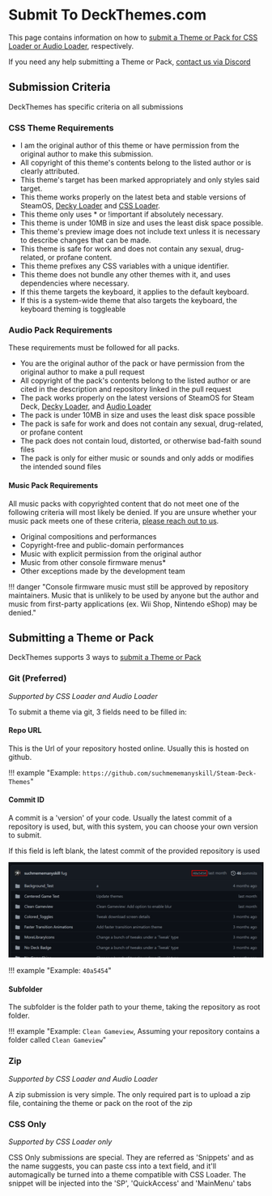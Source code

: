 # Submit To DeckThemes.com
This page contains information on how to [submit a Theme or Pack for CSS Loader or Audio Loader](https://deckthemes.com/submit/), respectively. 

If you need any help submitting a Theme or Pack, [contact us via Discord](https://discord.gg/HsU72Kfnpf)

## Submission Criteria
DeckThemes has specific criteria on all submissions

### CSS Theme Requirements
- I am the original author of this theme or have permission from the original author to make this submission.
- All copyright of this theme's contents belong to the listed author or is clearly attributed.
- This theme's target has been marked appropriately and only styles said target.
- This theme works properly on the latest beta and stable versions of SteamOS, [Decky Loader](https://github.com/SteamDeckHomebrew/decky-loader) and [CSS Loader](https://github.com/suchmememanyskill/SDH-CssLoader).
- This theme only uses * or !important if absolutely necessary.
- This theme is under 10MB in size and uses the least disk space possible.
- This theme's preview image does not include text unless it is necessary to describe changes that can be made.
- This theme is safe for work and does not contain any sexual, drug-related, or profane content.
- This theme prefixes any CSS variables with a unique identifier.
- This theme does not bundle any other themes with it, and uses dependencies where necessary.
- If this theme targets the keyboard, it applies to the default keyboard.
- If this is a system-wide theme that also targets the keyboard, the keyboard theming is toggleable

### Audio Pack Requirements
These requirements must be followed for all packs.

- You are the original author of the pack or have permission from the original author to make a pull request
- All copyright of the pack's contents belong to the listed author or are cited in the description and repository linked in the pull request
- The pack works properly on the latest versions of SteamOS for Steam Deck, [Decky Loader](https://github.com/SteamDeckHomebrew/decky-loader), and [Audio Loader](https://github.com/EMERALD0874/SDH-AudioLoader)
- The pack is under 10MB in size and uses the least disk space possible
- The pack is safe for work and does not contain any sexual, drug-related, or profane content
- The pack does not contain loud, distorted, or otherwise bad-faith sound files
- The pack is only for either music or sounds and only adds or modifies the intended sound files

#### Music Pack Requirements
All music packs with copyrighted content that do not meet one of the following criteria will most likely be denied. If you are unsure whether your music pack meets one of these criteria, [please reach out to us](/#contact).

- Original compositions and performances
- Copyright-free and public-domain performances
- Music with explicit permission from the original author
- Music from other console firmware menus\*
- Other exceptions made by the development team

!!! danger "Console firmware music must still be approved by repository maintainers. Music that is unlikely to be used by anyone but the author and music from first-party applications (ex. Wii Shop, Nintendo eShop) may be denied."


## Submitting a Theme or Pack
DeckThemes supports 3 ways to [submit a Theme or Pack](https://deckthemes.com/submit/)

### Git (Preferred)
*Supported by CSS Loader and Audio Loader*

To submit a theme via git, 3 fields need to be filled in:

#### Repo URL
This is the Url of your repository hosted online. Usually this is hosted on github.

!!! example "Example: `https://github.com/suchmememanyskill/Steam-Deck-Themes`"

#### Commit ID
A commit is a 'version' of your code. Usually the latest commit of a repository is used, but, with this system, you can choose your own version to submit. 

If this field is left blank, the latest commit of the provided repository is used

![Commit_ID](img/git_commit.png)

!!! example "Example: `40a5454`"

#### Subfolder
The subfolder is the folder path to your theme, taking the repository as root folder.

!!! example "Example: `Clean Gameview`, Assuming your repository contains a folder called `Clean Gameview`"

### Zip
*Supported by CSS Loader and Audio Loader*

A zip submission is very simple. The only required part is to upload a zip file, containing the theme or pack on the root of the zip

### CSS Only
*Supported by CSS Loader only*

CSS Only submissions are special. They are referred as 'Snippets' and as the name suggests, you can paste css into a text field, and it'll automagically be turned into a theme compatible with CSS Loader. The snippet will be injected into the 'SP', 'QuickAccess' and 'MainMenu' tabs